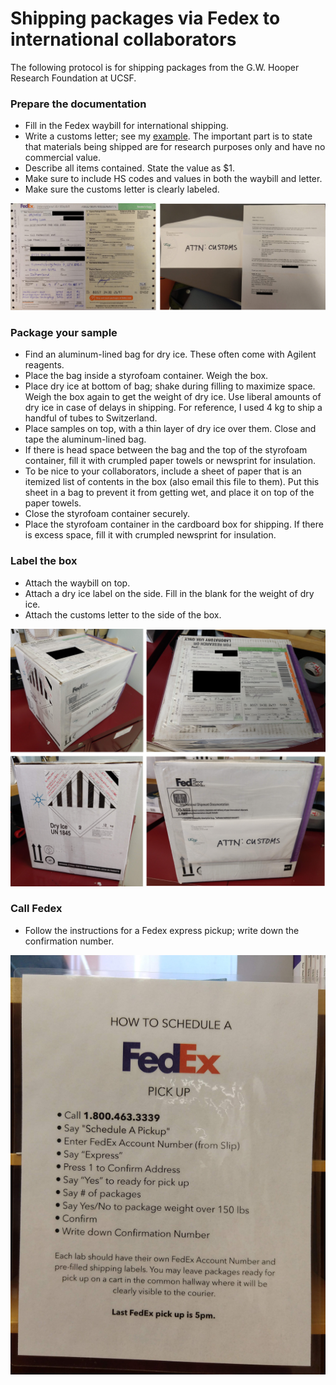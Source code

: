 # Shipping packages via Fedex to international collaborators


The following protocol is for shipping packages from the G.W. Hooper Research Foundation at UCSF.

### Prepare the documentation

- Fill in the Fedex waybill for international shipping.
- Write a customs letter; see my [example](files/shipping_customs_letter.pdf). The important part is to state that materials being shipped are for research purposes only and have no commercial value.
- Describe all items contained. State the value as $1.
- Make sure to include HS codes and values in both the waybill and letter.
- Make sure the customs letter is clearly labeled.

![docs](files/shipping_waybill_customs_letter.png)


### Package your sample

- Find an aluminum-lined bag for dry ice. These often come with Agilent reagents.
- Place the bag inside a styrofoam container. Weigh the box.
- Place dry ice at bottom of bag; shake during filling to maximize space. Weigh the box again to get the weight of dry ice. Use liberal amounts of dry ice in case of delays in shipping. For reference, I used 4 kg to ship a handful of tubes to Switzerland.
- Place samples on top, with a thin layer of dry ice over them. Close and tape the aluminum-lined bag.
- If there is head space between the bag and the top of the styrofoam container, fill it with crumpled paper towels or newsprint for insulation.
- To be nice to your collaborators, include a sheet of paper that is an itemized list of contents in the box (also email this file to them). Put this sheet in a bag to prevent it from getting wet, and place it on top of the paper towels.
- Close the styrofoam container securely. 
- Place the styrofoam container in the cardboard box for shipping. If there is excess space, fill it with crumpled newsprint for insulation. 


### Label the box

- Attach the waybill on top.
- Attach a dry ice label on the side. Fill in the blank for the weight of dry ice.
- Attach the customs letter to the side of the box. 

![box](files/shipping_box.png)


### Call Fedex

- Follow the instructions for a Fedex express pickup; write down the confirmation number.

![pickup](files/shipping_fedex_pickup.jpg)






